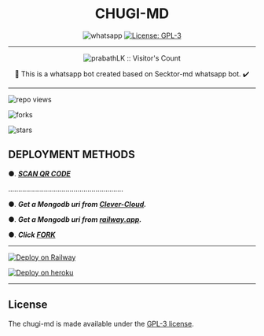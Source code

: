  <h1 align="center"> CHUGI-MD </h1>
 </a>
</p>  
<p align="center">
  <a aria-label="https://chat.whatsapp.com/HynyyBn2Mp0FPUZywqhD1M" target="_blank">
    <img alt="whatsapp" src="https://img.shields.io/badge/Join Group-25D366?style=for-the-badge&logo=whatsapp&logoColor=white" />
  </a>
  <a aria-label="Secktor is free to use" href="https://github.com/SamPandey001/Secktor-Md/blob/main/LICENCE" target="_blank">
    <img alt="License: GPL-3" src="https://badges.frapsoft.com/os/gpl/gpl.png?v=103)](https://opensource.org/licenses/GPL-3.0/" target="_blank" />
  </a>

</p>

---

<p align="center"><img src="https://profile-counter.glitch.me/{prabathLK}/count.svg" alt="prabathLK :: Visitor's Count" /></p>

  <p align="center"> 🔴 This is a whatsapp bot created based on Secktor-md whatsapp bot. ✔️

  

---

![repo views](https://hits.seeyoufarm.com/api/count/incr/badge.svg?url=https%3A%2F%2Fgithub.com%2Fsataniceypz%2FCHUGI-MD&count_bg=%2379C83D&title_bg=%23555555&icon=gitpod.svg&icon_color=%23E7E7E7&title=Views&edge_flat=false)

![forks](https://img.shields.io/github/forks/sataniceypz/CHUGI-MD?label=Forks&style=social)

![stars](https://img.shields.io/github/stars/sataniceypz/CHUGI-MD?style=social)

  

 ## DEPLOYMENT METHODS

  

●. ***[SCAN QR CODE ](https://shorturl.at/ampqF/)***
  
..........................................................

●. ***Get a Mongodb uri from [Clever-Cloud](https://api.clever-cloud.com/v2/session/login).***

●. ***Get a Mongodb uri from [railway.app](https://railway.app).***

●.  ***Click [FORK](https://github.com/sataniceypz/CHUGI-MD/fork)***

---


[![Deploy on Railway](https://railway.app/button.svg)](https://railway.app/template/NO4jvb?referralCode=iM43z3)

[![Deploy on heroku](https://www.herokucdn.com/deploy/button.svg)](https://dashboard.heroku.com/new?button-url=https://github.com/sataniceypz/CHUGI-MD&template=https://github.com/sataniceypz/CHUGI-MD.git)

  

 


 ---

## License

The chugi-md is made available under the [GPL-3 license](https://github.com/sataniceypz/CHUGI-MD/blob/main/LICENCE). 

